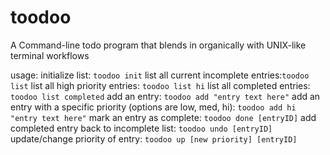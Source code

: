 # toodoo

A Command-line todo program that blends in organically with UNIX-like terminal workflows

usage:
initialize list: `toodoo init`
list all current incomplete entries:`toodoo list`
list all high priority entries: `toodoo list hi`
list all completed entries: `toodoo list completed`
add an entry: `toodoo add "entry text here"`
add an entry with a specific priority (options are low, med, hi): `toodoo add hi "entry text here"`
mark an entry as complete: `toodoo done [entryID]`
add completed entry back to incomplete list: `toodoo undo [entryID]`
update/change priority of entry: `toodoo up [new priority] [entryID]`
